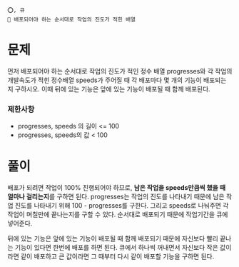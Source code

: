 ```
⭕️, 큐
🔑 배포되어야 하는 순서대로 작업의 진도가 적힌 배열
```

# 문제

먼저 배포되어야 하는 순서대로 작업의 진도가 적인 정수 배열 progresses와 각 작업의 개발속도가 적힌 정수배열 speeds가 주어질 때 각 배포마다 몇 개의 기능이 배포되는 지 구하시오. 이때 뒤에 있는 기능은 앞에 있는 기능이 배포될 때 함께 배포된다.

### 제한사항

- progresses, speeds 의 길이 <= 100
- progresses, speeds의 값 < 100

# 풀이

배포가 되려면 작업이 100% 진행되어야 하므로, **남은 작업을 speeds만큼씩 했을 때 얼마나 걸리는지**를 구하면 된다.
progresses는 작업의 진도를 나타내기 때문에 남은 작업 진도를 나타내기 위해 100 - progresses를 구한다.
그리고 speeds로 나눠주면 각 작업이 며칠만에 끝나는지를 구할 수 있다. 순서대로 배포되기 때문에 작업기간을 큐에 넣어준다.

뒤에 있는 기능은 앞에 있는 기능이 배포될 때 함께 배포되기 때문에 자신보다 빨리 끝나는 기능이 있다면 한번에 배포를 하면 된다.
큐에서 하나씩 꺼내면서 자신보다 작은 값이라면 같이 배포하고 큰 값이라면 그 때부터 다시 같이 배포할 기능을 구하면 된다.
